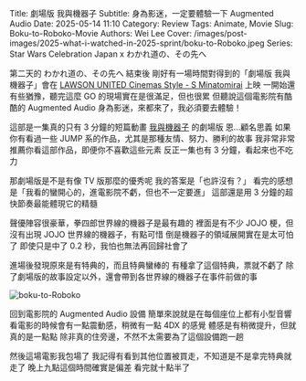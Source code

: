 Title: 劇場版 我與機器子
Subtitle: 身為影迷，一定要體驗一下 Augmented Audio
Date: 2025-05-14 11:10
Category: Review
Tags: Animate, Movie
Slug: Boku-to-Roboko-Movie
Authors: Wei Lee
Cover: /images/post-images/2025-what-i-watched-in-2025-sprint/boku-to-Roboko.jpeg
Series: Star Wars Celebration Japan x わかれ道の、その先へ

第二天的 わかれ道の、その先へ 結束後
剛好有一場時間對得到的「劇場版 我與機器子」會在 [LAWSON UNITED Cinemas Style - S Minatomirai](https://maps.app.goo.gl/HebqUkhejvsAC8Uo7) 上映
一開始還有些猶豫，聽完這麼 GO 的現場實在是很滿足，但也很累
但聽說這個電影院有酷酷的 Augmented Audio
身為影迷，來都來了，我必須要去體驗！

<!--more-->

這部是一集真的只有 3 分鐘的短篇動畫 [我與機器子](https://ani.gamer.com.tw/animeVideo.php?sn=32233) 的劇場版
恩...顧名思義
如果你有看過一些 JUMP 系的作品，尤其是那種友情、努力、勝利的故事
我非常非常推薦你看這部作品，即便你不喜歡這些元素
反正一集也有 3 分鐘，看起來也不吃力

那劇場版是不是有像 TV 版那麼的優秀呢
我的答案是「也許沒有？」
看完的感想是「我看的蠻開心的，進電影院不虧，但也不一定要進」
這部還是用 3 分鐘的超快節奏最能體現它的精髓

聲優陣容很豪華，拳四郎世界線的機器子是最有趣的
裡面是有不少 JOJO 梗，但沒有出現 JOJO 世界線的機器子，有點可惜
倒是機器子的領域展開實在是太可怕了
即使只是中了 0.2 秒，我怕也無法再回歸社會了

進場後發現原來是有特典的，而且特典蠻棒的
有種拿了這個特典，票就不虧了
除了劇場版的故事設定以外，還會帶到各世界線的機器子在事件前做的事

![boku-to-Roboko](/images/post-images/2025-what-i-watched-in-2025-sprint/boku-to-Roboko.jpeg)

回到電影院的 Augmented Audio 設備
簡單來說就是在每個座位上都有小型音響
看電影的時候會有一點震動感，稍微有一點 4DX 的感覺
體感是有稍微提升，但就真的是一點點
除非真的住旁邊，不然不太需要為了這個設備跑一趟

然後這場電影我包場了
我記得有看到其他位置被買走，不知道是不是拿完特典就走了
晚上九點這個時間確實是偏差
看完就十點半了
